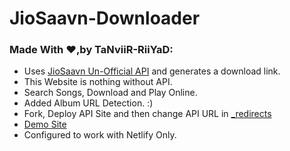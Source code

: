 # JioSaavn-Downloader
### Made With :heart:,by  TaNviiR-RiiYaD:

* Uses [JioSaavn Un-Official API](https://github.com/Shinobi2307/JioSaavn-Downloader) and generates a download link.
* This Website is nothing without API.
* Search Songs, Download and Play Online.
* Added Album URL Detection. :)
* Fork, Deploy API Site and then change API URL in [_redirects](https://github.com/Shinobi2307/JioSaavn-Downloader/blob/master/_redirects)
* [Demo Site](https://jiosaavn.netlify.app)
* Configured to work with Netlify Only.
